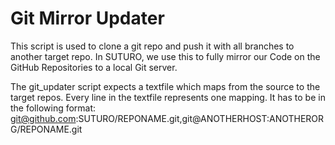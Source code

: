Git Mirror Updater
====

This script is used to clone a git repo and push it with all branches to another target repo.
In SUTURO, we use this to fully mirror our Code on the GitHub Repositories to a local Git server.

The git_updater script expects a textfile which maps from the source to the target repos.
Every line in the textfile represents one mapping.
It has to be in the following format:
git@github.com:SUTURO/REPONAME.git,git@ANOTHERHOST:ANOTHERORG/REPONAME.git
